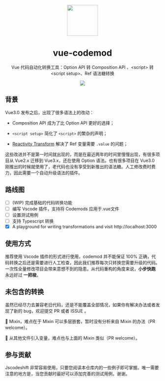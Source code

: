 <p align="center">
  <img align="middle" src="https://user-images.githubusercontent.com/26522151/148246310-3db6e8e6-8afe-4c80-b25f-a3ca922f4461.png" width="100px">
</p>

<h1 align="center">vue-codemod</h1>

<p align="center">
  Vue 代码自动化转换工具：Option API 转 Composition API 、&#60;script&#62; 转 &#60;script setup&#62;、Ref 语法糖转换
</p>

<p align="center">
<img src="https://img.shields.io/github/languages/top/caozhong1996/vue-codemod">
</p>

## 背景

Vue3.0 发布之后，出现了很多语法上的改动：

* Composition API 成为了比 Option API 更好的选择；

* `<script setup>` 简化了 `<script>` 的繁杂的声明；

* [Reactivity Transform](https://github.com/vuejs/rfcs/blob/reactivity-transform/active-rfcs/0000-reactivity-transform.md) 解决了 Ref 变量需要 `.value` 的问题；

这些改进并不是第一时间就出现的，而是在最近两年的时间里慢慢出现，有很多项目从 Vue2.x 迁移到 Vue3.x，还在使用 Option 语法。也有很多项目在 Vue3.0 刚推出的时候就使用了，老代码也没有享受到新推出的语法糖。人工修改费时费力，因此需要一个自动升级语法的插件。

## 路线图

- [ ] (WIP) 完成基础的代码转换功能
- [ ] 编写 Vscode 插件，支持将 Codemods 应用于.vue文件
- [ ] 设置测试用例
- [ ] 支持 Typescript 转换
- [x] A playground for writing transformations and visit http://localhost:3000

## 使用方式

推荐使用 Vscode 插件的形式进行使用，codemod 并不能保证 100% 正确，代码转换之后还是需要进行人工检查，因此我们推荐每次只转换您需要升级的代码。一次性全量修改项目会带来意想不到的隐患。从代码重构的角度来说，**小步快跑** 永远好过 **一把梭**。

## 未包含的转换

虽然已经尽力去兼容老旧代码，还是不能覆盖全部情况，如果你有解决办法或者发现了新的 bug，欢迎提交 PR 或者 ISSUE 。

🔴 Mixin，难点在于 Mixin 可以多层嵌套，暂时没有分析来自 Mixin 的办法（PR welcome）。

🔴 从其他文件引入变量，难点也与上面的 Mixin 类似（PR welcome）。

## 参与贡献

Jscodeshift 非常容易使用，只要您阅读本仓库内的一些例子即可掌握。唯一需要注意的地方是，当您贡献时最好可以添加完善的测试用例，谢谢。

